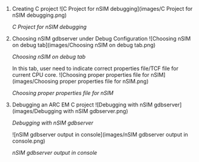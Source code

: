 1. Creating C project
   ![C Project for nSIM debugging](images/C Project for nSIM debugging.png)
    
   _C Project for nSIM debugging_

2. Choosing nSIM gdbserver under Debug Configuration
   ![Choosing nSIM on debug tab](images/Choosing nSIM on debug tab.png)
    
   _Choosing nSIM on debug tab_

   In this tab, user need to indicate correct properties file/TCF file for current CPU core. 
   ![Choosing proper properties file for nSIM](images/Choosing proper properties file for nSIM.png)
    
   _Choosing proper properties file for nSIM_
3. Debugging an ARC EM C project
   ![Debugging with nSIM gdbserver](images/Debugging with nSIM gdbserver.png)
    
   _Debugging with nSIM gdbserver_

   ![nSIM gdbserver output in console](images/nSIM gdbserver output in console.png)
     
   _nSIM gdbserver output in console_